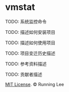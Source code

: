 # vmstat

TODO: 系统监控命令


TODO: 描述如何安装项目


TODO: 描述如何使用项目


TODO: 项目变迁历史描述


TODO: 参考资料描述


TODO: 贡献者描述


[MIT License](https://opensource.org/licenses/mit-license.html). © Running Lee